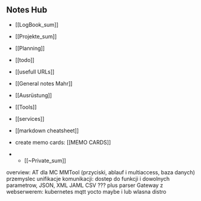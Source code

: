 ## Notes Hub
- [[LogBook_sum]]
- [[Projekte_sum]]
- [[Planning]]


- [[todo]]
- [[usefull URLs]]
- [[General notes Mahr]]
- [[Ausrüstung]]
- [[Tools]]
- [[services]]
- [[markdown cheatsheet]]
- create memo cards: [[MEMO CARDS]]
- - [[~Private_sum]]




overview:
AT dla MC
MMTool  (przyciski, ablauf i multiaccess, baza danych) 
przemyslec unifikacje komunikacji: dostep do funkcji i dowolnych parametrow, JSON, XML JAML CSV ??? plus parser
Gateway z webserwerem: kubernetes mqtt yocto maybe i lub wlasna distro